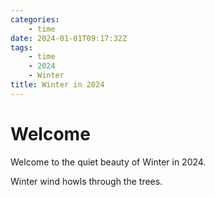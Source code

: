 ```yaml
---
categories:
    - time
date: 2024-01-01T09:17:32Z
tags:
    - time
    - 2024
    - Winter
title: Winter in 2024
---
```




# Welcome

Welcome to the quiet beauty of Winter in 2024.

Winter wind howls through the trees.
